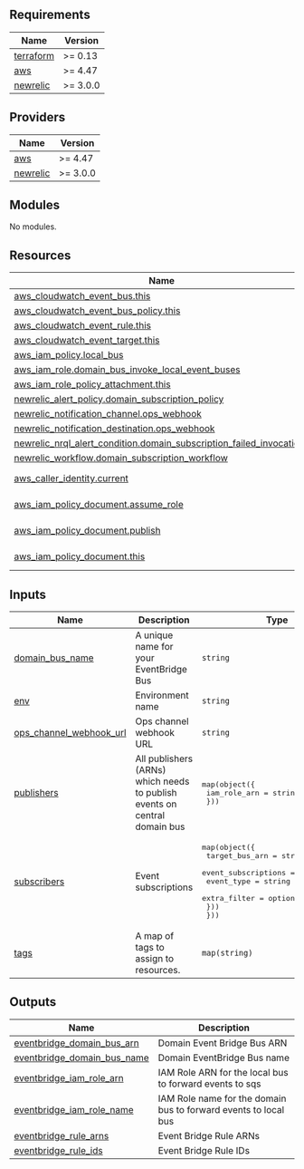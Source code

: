 <!-- BEGIN_TF_DOCS -->
## Requirements

| Name | Version |
|------|---------|
| <a name="requirement_terraform"></a> [terraform](#requirement\_terraform) | >= 0.13 |
| <a name="requirement_aws"></a> [aws](#requirement\_aws) | >= 4.47 |
| <a name="requirement_newrelic"></a> [newrelic](#requirement\_newrelic) | >= 3.0.0 |

## Providers

| Name | Version |
|------|---------|
| <a name="provider_aws"></a> [aws](#provider\_aws) | >= 4.47 |
| <a name="provider_newrelic"></a> [newrelic](#provider\_newrelic) | >= 3.0.0 |

## Modules

No modules.

## Resources

| Name | Type |
|------|------|
| [aws_cloudwatch_event_bus.this](https://registry.terraform.io/providers/hashicorp/aws/latest/docs/resources/cloudwatch_event_bus) | resource |
| [aws_cloudwatch_event_bus_policy.this](https://registry.terraform.io/providers/hashicorp/aws/latest/docs/resources/cloudwatch_event_bus_policy) | resource |
| [aws_cloudwatch_event_rule.this](https://registry.terraform.io/providers/hashicorp/aws/latest/docs/resources/cloudwatch_event_rule) | resource |
| [aws_cloudwatch_event_target.this](https://registry.terraform.io/providers/hashicorp/aws/latest/docs/resources/cloudwatch_event_target) | resource |
| [aws_iam_policy.local_bus](https://registry.terraform.io/providers/hashicorp/aws/latest/docs/resources/iam_policy) | resource |
| [aws_iam_role.domain_bus_invoke_local_event_buses](https://registry.terraform.io/providers/hashicorp/aws/latest/docs/resources/iam_role) | resource |
| [aws_iam_role_policy_attachment.this](https://registry.terraform.io/providers/hashicorp/aws/latest/docs/resources/iam_role_policy_attachment) | resource |
| [newrelic_alert_policy.domain_subscription_policy](https://registry.terraform.io/providers/newrelic/newrelic/latest/docs/resources/alert_policy) | resource |
| [newrelic_notification_channel.ops_webhook](https://registry.terraform.io/providers/newrelic/newrelic/latest/docs/resources/notification_channel) | resource |
| [newrelic_notification_destination.ops_webhook](https://registry.terraform.io/providers/newrelic/newrelic/latest/docs/resources/notification_destination) | resource |
| [newrelic_nrql_alert_condition.domain_subscription_failed_invocations](https://registry.terraform.io/providers/newrelic/newrelic/latest/docs/resources/nrql_alert_condition) | resource |
| [newrelic_workflow.domain_subscription_workflow](https://registry.terraform.io/providers/newrelic/newrelic/latest/docs/resources/workflow) | resource |
| [aws_caller_identity.current](https://registry.terraform.io/providers/hashicorp/aws/latest/docs/data-sources/caller_identity) | data source |
| [aws_iam_policy_document.assume_role](https://registry.terraform.io/providers/hashicorp/aws/latest/docs/data-sources/iam_policy_document) | data source |
| [aws_iam_policy_document.publish](https://registry.terraform.io/providers/hashicorp/aws/latest/docs/data-sources/iam_policy_document) | data source |
| [aws_iam_policy_document.this](https://registry.terraform.io/providers/hashicorp/aws/latest/docs/data-sources/iam_policy_document) | data source |

## Inputs

| Name | Description | Type | Default | Required |
|------|-------------|------|---------|:--------:|
| <a name="input_domain_bus_name"></a> [domain\_bus\_name](#input\_domain\_bus\_name) | A unique name for your EventBridge Bus | `string` | n/a | yes |
| <a name="input_env"></a> [env](#input\_env) | Environment name | `string` | n/a | yes |
| <a name="input_ops_channel_webhook_url"></a> [ops\_channel\_webhook\_url](#input\_ops\_channel\_webhook\_url) | Ops channel webhook URL | `string` | n/a | yes |
| <a name="input_publishers"></a> [publishers](#input\_publishers) | All publishers (ARNs) which needs to publish events on central domain bus | <pre>map(object({<br>    iam_role_arn = string<br>  }))</pre> | `{}` | no |
| <a name="input_subscribers"></a> [subscribers](#input\_subscribers) | Event subscriptions | <pre>map(object({<br>    target_bus_arn = string<br>    event_subscriptions = map(object({<br>      event_type   = string<br>      extra_filter = optional(any)<br>    }))<br>  }))</pre> | `{}` | no |
| <a name="input_tags"></a> [tags](#input\_tags) | A map of tags to assign to resources. | `map(string)` | `{}` | no |

## Outputs

| Name | Description |
|------|-------------|
| <a name="output_eventbridge_domain_bus_arn"></a> [eventbridge\_domain\_bus\_arn](#output\_eventbridge\_domain\_bus\_arn) | Domain Event Bridge Bus ARN |
| <a name="output_eventbridge_domain_bus_name"></a> [eventbridge\_domain\_bus\_name](#output\_eventbridge\_domain\_bus\_name) | Domain EventBridge Bus name |
| <a name="output_eventbridge_iam_role_arn"></a> [eventbridge\_iam\_role\_arn](#output\_eventbridge\_iam\_role\_arn) | IAM Role ARN for the local bus to forward events to sqs |
| <a name="output_eventbridge_iam_role_name"></a> [eventbridge\_iam\_role\_name](#output\_eventbridge\_iam\_role\_name) | IAM Role name for the domain bus to forward events to local bus |
| <a name="output_eventbridge_rule_arns"></a> [eventbridge\_rule\_arns](#output\_eventbridge\_rule\_arns) | Event Bridge Rule ARNs |
| <a name="output_eventbridge_rule_ids"></a> [eventbridge\_rule\_ids](#output\_eventbridge\_rule\_ids) | Event Bridge Rule IDs |
<!-- END_TF_DOCS -->